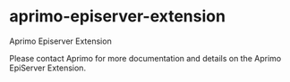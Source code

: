 # aprimo-episerver-extension
Aprimo Episerver Extension

Please contact Aprimo for more documentation and details on the Aprimo EpiServer Extension.
